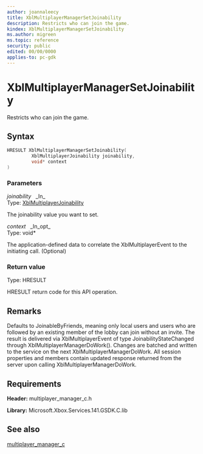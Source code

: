 ```yaml
---
author: joannaleecy
title: XblMultiplayerManagerSetJoinability
description: Restricts who can join the game.
kindex: XblMultiplayerManagerSetJoinability
ms.author: migreen
ms.topic: reference
security: public
edited: 00/00/0000
applies-to: pc-gdk
---
```


# XblMultiplayerManagerSetJoinability  

Restricts who can join the game.  

## Syntax  
  
```cpp
HRESULT XblMultiplayerManagerSetJoinability(  
         XblMultiplayerJoinability joinability,  
         void* context  
)  
```  
  
### Parameters  
  
*joinability* &nbsp;&nbsp;\_In\_  
Type: [XblMultiplayerJoinability](../enums/xblmultiplayerjoinability.md)  
  
The joinability value you want to set.  
  
*context* &nbsp;&nbsp;\_In\_opt\_  
Type: void*  
  
The application-defined data to correlate the XblMultiplayerEvent to the initiating call. (Optional)  
  
  
### Return value  
Type: HRESULT
  
HRESULT return code for this API operation.
  
## Remarks  
  
Defaults to JoinableByFriends, meaning only local users and users who are followed by an existing member of the lobby can join without an invite. The result is delivered via XblMultiplayerEvent of type JoinabilityStateChanged through XblMultiplayerManagerDoWork(). Changes are batched and written to the service on the next XblMultiplayerManagerDoWork. All session properties and members contain updated response returned from the server upon calling XblMultiplayerManagerDoWork.
  
## Requirements  
  
**Header:** multiplayer_manager_c.h
  
**Library:** Microsoft.Xbox.Services.141.GSDK.C.lib
  
## See also  
[multiplayer_manager_c](../multiplayer_manager_c_members.md)  
  
  